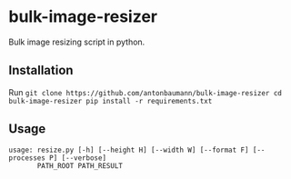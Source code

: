 # bulk-image-resizer
Bulk image resizing script in python.

## Installation
Run
    ```
    git clone https://github.com/antonbaumann/bulk-image-resizer
    cd bulk-image-resizer
    pip install -r requirements.txt
    ```
    

## Usage
    usage: resize.py [-h] [--height H] [--width W] [--format F] [--processes P] [--verbose]
           PATH_ROOT PATH_RESULT
